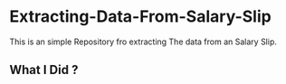 # Extracting-Data-From-Salary-Slip
This is an simple Repository fro extracting The data from an Salary Slip.

## What I Did ?
